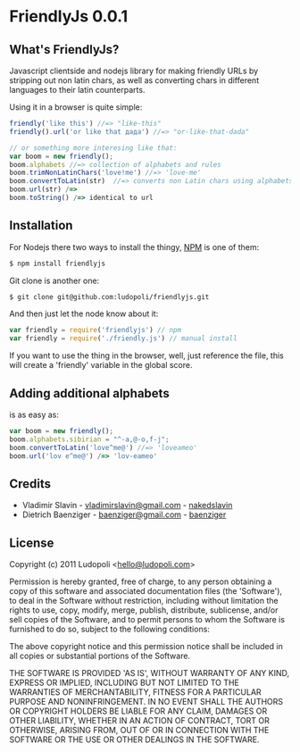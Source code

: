 FriendlyJs 0.0.1
============

## What's FriendlyJs?

Javascript clientside and nodejs library for making friendly URLs by stripping out non latin chars, as well as converting chars in different languages to their latin counterparts.

Using it in a browser is quite simple:

```javascript
friendly('like this') //=> "like-this"
friendly().url('or like that дада') //=> "or-like-that-dada"

// or something more interesing like that:
var boom = new friendly();
boom.alphabets //=> collection of alphabets and rules
boom.trimNonLatinChars('love!me') //=> 'love-me' 
boom.convertToLatin(str)  //=> converts non Latin chars using alphabets (cyrilic and german chars are supported by default). ex. 'Привет' -> 'Privet'
boom.url(str) /=>
boom.toString() /=> identical to url
```

## Installation

For Nodejs there two ways to install the thingy, [NPM](http://www.npmjs.org/) is one of them:

```bash
$ npm install friendlyjs
```
Git clone is another one:

```bash
$ git clone git@github.com:ludopoli/friendlyjs.git
```

And then just let the node know about it:

```javascript
var friendly = require('friendlyjs') // npm
var friendly = require('./friendly.js') // manual install
```

If you want to use the thing in the browser, well, just reference the file,
this will create a 'friendly' variable in the global score.


## Adding additional alphabets
is as easy as:

```javascript
var boom = new friendly();
boom.alphabets.sibirian = "^-a,@-o,f-j";
boom.convertToLatin('love^me@') //=> 'loveameo' 
boom.url('lov e^me@') /=> 'lov-eameo'
```



## Credits

- Vladimir Slavin - vladimirslavin@gmail.com - [nakedslavin](http://github.com/nakedslavin)
- Dietrich Baenziger - baenziger@gmail.com - [baenziger](http://github.com/baenziger)

## License

Copyright (c) 2011 Ludopoli &lt;hello@ludopoli.com&gt;

Permission is hereby granted, free of charge, to any person obtaining
a copy of this software and associated documentation files (the
'Software'), to deal in the Software without restriction, including
without limitation the rights to use, copy, modify, merge, publish,
distribute, sublicense, and/or sell copies of the Software, and to
permit persons to whom the Software is furnished to do so, subject to
the following conditions:

The above copyright notice and this permission notice shall be
included in all copies or substantial portions of the Software.

THE SOFTWARE IS PROVIDED 'AS IS', WITHOUT WARRANTY OF ANY KIND,
EXPRESS OR IMPLIED, INCLUDING BUT NOT LIMITED TO THE WARRANTIES OF
MERCHANTABILITY, FITNESS FOR A PARTICULAR PURPOSE AND NONINFRINGEMENT.
IN NO EVENT SHALL THE AUTHORS OR COPYRIGHT HOLDERS BE LIABLE FOR ANY
CLAIM, DAMAGES OR OTHER LIABILITY, WHETHER IN AN ACTION OF CONTRACT,
TORT OR OTHERWISE, ARISING FROM, OUT OF OR IN CONNECTION WITH THE
SOFTWARE OR THE USE OR OTHER DEALINGS IN THE SOFTWARE.